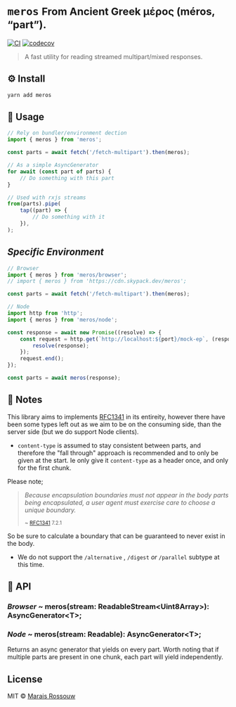 # `meros` <small>From Ancient Greek μέρος (méros, “part”).</small>

[![CI](https://img.shields.io/github/workflow/status/maraisr/meros/CI/main)](https://github.com/maraisr/meros/actions?query=workflow:CI+branch:main)
[![codecov](https://img.shields.io/codecov/c/gh/maraisr/meros/main?token=dAoRt2GoQn)](https://codecov.io/gh/maraisr/meros)

> A fast utility for reading streamed multipart/mixed responses.

## ⚙️ Install

```sh
yarn add meros
```

## 🚀 Usage

```ts
// Rely on bundler/environment dection
import { meros } from 'meros';

const parts = await fetch('/fetch-multipart').then(meros);

// As a simple AsyncGenerator
for await (const part of parts) {
	// Do something with this part
}

// Used with rxjs streams
from(parts).pipe(
	tap((part) => {
		// Do something with it
	}),
);
```

## _Specific Environment_

```ts
// Browser
import { meros } from 'meros/browser';
// import { meros } from 'https://cdn.skypack.dev/meros';

const parts = await fetch('/fetch-multipart').then(meros);

// Node
import http from 'http';
import { meros } from 'meros/node';

const response = await new Promise((resolve) => {
	const request = http.get(`http://localhost:${port}/mock-ep`, (response) => {
		resolve(response);
	});
	request.end();
});

const parts = await meros(response);
```

## 🎒 Notes

This library aims to implements [RFC1341] in its entireity, however there have
been some types left out as we aim to be on the consuming side, than the server
side (but we do support Node clients).

-   `content-type` is assumed to stay consistent between parts, and therefore
    the "fall through" approach is recommended and to only be given at the
    start. Ie only give it `content-type` as a header once, and only for the
    first chunk.

Please note;

> _Because encapsulation boundaries must not appear in the body parts being
> encapsulated, a user agent must exercise care to choose a unique boundary._
>
> <small>~ [RFC1341] 7.2.1</small>

So be sure to calculate a boundary that can be guaranteed to never exist in the
body.

-   We do not support the `/alternative` , `/digest` _or_ `/parallel` subtype at
    this time.

## 🔎 API

### _Browser_ ~ meros(stream: ReadableStream\<Uint8Array>): AsyncGenerator\<T>;

### _Node_ ~ meros(stream: Readable): AsyncGenerator\<T>;

Returns an async generator that yields on every part. Worth noting that if
multiple parts are present in one chunk, each part will yield independently.

## License

MIT © [Marais Rossouw](https://marais.io)

[rfc1341]:
	https://www.w3.org/Protocols/rfc1341/7_2_Multipart.html
	'The Multipart Content-Type'
